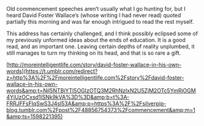 Old commencement speeches aren’t usually what I go hunting for, but I heard David Foster Wallace’s (whose writing I had never read) quoted partially this morning and was far enough intrigued to read the rest myself.

This address has certainly challenged, and I think possibly eclipsed some of my previously unformed ideas about the ends of education. It is a good read, and an important one. Leaving certain depths of reality unplumbed, it still manages to turn my thinking on its head, and that is so rare a gift.

[http://moreintelligentlife.com/story/david-foster-wallace-in-his-own-words](https://t.umblr.com/redirect?z=http%3A%2F%2Fmoreintelligentlife.com%2Fstory%2Fdavid-foster-wallace-in-his-own-words&amp;t=NjI5NTBjYTI5OGIzOTQ3M2RhNzIxN2U5ZjM2OTc5YmRjOGM4YjUzOCxsd1lSNk9kVA%3D%3D&amp;b=t%3A-FRRJFFsFlqSwS3J4sl53A&amp;p=https%3A%2F%2Fsilverpip-blog.tumblr.com%2Fpost%2F48856754373%2Fcommencement&amp;m=1&amp;ts=1598221395)